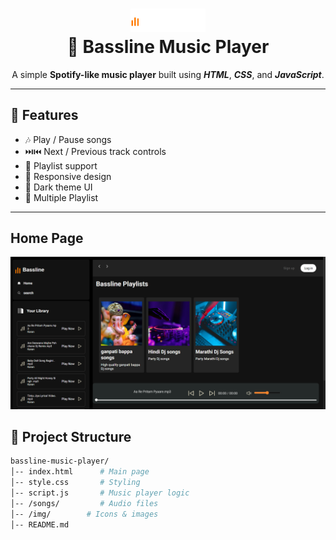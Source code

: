 <h1 align="center">
  <img title="Bassline" src="img/logo.svg" alt="Bassline Music Player Logo" width="120" />
  <br>
  🎵 Bassline Music Player
</h1>

<p align="center">
  A simple <strong>Spotify-like music player</strong> built using 
  <strong><em>HTML</em></strong>, <strong><em>CSS</em></strong>, and <strong><em>JavaScript</em></strong>.
</p>

---

## 🚀 Features
- 🎶 Play / Pause songs  
- ⏭️⏮️ Next / Previous track controls  
- 📂 Playlist support  
- 📱 Responsive design  
- 🎨 Dark theme UI
- 🎼 Multiple Playlist

---
## Home Page
![ScreenShot](img/Screenshot.png)

## 📂 Project Structure

```bash
bassline-music-player/
│-- index.html      # Main page
│-- style.css       # Styling
│-- script.js       # Music player logic
│-- /songs/         # Audio files
│-- /img/        # Icons & images
│-- README.md


